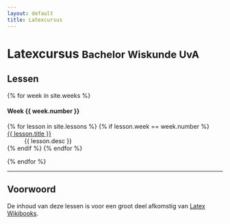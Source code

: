 ```yaml
---
layout: default
title: Latexcursus
---
```


<div class="page-header">
<h1>Latexcursus <small>Bachelor Wiskunde UvA</small></h1>
</div>

## Lessen 
{% for week in site.weeks %}
<h4>Week {{ week.number }} </h4>
<dl>
  {% for lesson in site.lessons %}
  {% if lesson.week == week.number %}
    <dt><a href="{{ lesson.url }}">{{ lesson.title }}</a></dt>
    <dd>{{ lesson.desc }}</dd>
  {% endif %}
  {% endfor %}
</dl>
{% endfor %}

---
## Voorwoord
De inhoud van deze lessen is voor een groot deel afkomstig van [Latex Wikibooks](http://en.wikibooks.org/wiki/LaTeX).


